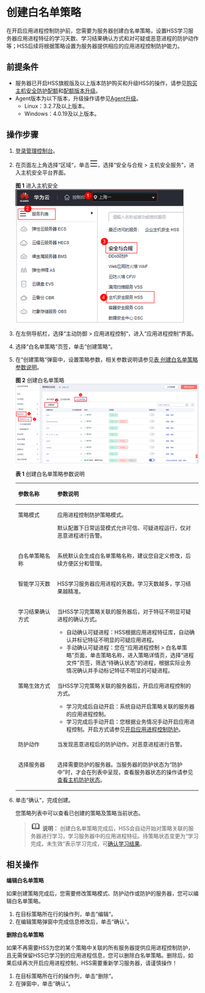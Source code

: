 # 创建白名单策略<a name="hss_01_0532"></a>

在开启应用进程控制防护前，您需要为服务器创建白名单策略，设置HSS学习服务器应用进程特征的学习天数、学习结果确认方式和对可疑或恶意进程的防护动作等；HSS后续将根据策略设置为服务器提供相应的应用进程控制防护能力。

## 前提条件<a name="section577661212817"></a>

-   服务器已开启HSS旗舰版及以上版本防护购买和升级HSS的操作，请参见[购买主机安全防护配额](购买主机安全防护配额.md)和[配额版本升级](配额版本升级.md)。
-   Agent版本为以下版本，升级操作请参见[Agent升级](Agent升级.md)。
    -   Linux：3.2.7及以上版本。
    -   Windows：4.0.19及以上版本。

## 操作步骤<a name="section2082491319182"></a>

1.  [登录管理控制台](https://console.huaweicloud.com/?locale=zh-cn)。
2.  在页面左上角选择“区域“，单击![](figures/zh-cn_image_0000001517317834.png)，选择“安全与合规 \> 主机安全服务”，进入主机安全平台界面。

    **图 1**  进入主机安全<a name="hss_01_0234_fig1855613765114"></a>  
    ![](figures/进入主机安全.png "进入主机安全")

1.  在左侧导航栏，选择“主动防御  \>  应用进程控制“，进入“应用进程控制“界面。
2.  选择“白名单策略“页签，单击“创建策略“。
3.  在“创建策略“弹窗中，设置策略参数，相关参数说明请参见[表 创建白名单策略参数说明](#table7394133611253)。

    **图 2**  创建白名单策略<a name="fig10964542112413"></a>  
    ![](figures/创建白名单策略.png "创建白名单策略")

    **表 1**  创建白名单策略参数说明

    <a name="table7394133611253"></a>
    <table><thead align="left"><tr id="row15394336192519"><th class="cellrowborder" valign="top" width="21.38%" id="mcps1.2.3.1.1"><p id="p239413613255"><a name="p239413613255"></a><a name="p239413613255"></a>参数名称</p>
    </th>
    <th class="cellrowborder" valign="top" width="78.62%" id="mcps1.2.3.1.2"><p id="p039493610253"><a name="p039493610253"></a><a name="p039493610253"></a>参数说明</p>
    </th>
    </tr>
    </thead>
    <tbody><tr id="row839403617258"><td class="cellrowborder" valign="top" width="21.38%" headers="mcps1.2.3.1.1 "><p id="p1139483615250"><a name="p1139483615250"></a><a name="p1139483615250"></a>策略模式</p>
    </td>
    <td class="cellrowborder" valign="top" width="78.62%" headers="mcps1.2.3.1.2 "><p id="p839413652516"><a name="p839413652516"></a><a name="p839413652516"></a>应用进程控制防护策略模式。</p>
    <p id="p1375285144016"><a name="p1375285144016"></a><a name="p1375285144016"></a>默认配置下日常运营模式允许可信、可疑进程运行，仅对恶意进程进行告警。</p>
    </td>
    </tr>
    <tr id="row1039413612252"><td class="cellrowborder" valign="top" width="21.38%" headers="mcps1.2.3.1.1 "><p id="p1539415366257"><a name="p1539415366257"></a><a name="p1539415366257"></a>白名单策略名称</p>
    </td>
    <td class="cellrowborder" valign="top" width="78.62%" headers="mcps1.2.3.1.2 "><p id="p11394136182513"><a name="p11394136182513"></a><a name="p11394136182513"></a>系统默认会生成白名单策略名称，建议您自定义修改，后续方便区分和管理。</p>
    </td>
    </tr>
    <tr id="row1939512363257"><td class="cellrowborder" valign="top" width="21.38%" headers="mcps1.2.3.1.1 "><p id="p193953361253"><a name="p193953361253"></a><a name="p193953361253"></a>智能学习天数</p>
    </td>
    <td class="cellrowborder" valign="top" width="78.62%" headers="mcps1.2.3.1.2 "><p id="p339513615253"><a name="p339513615253"></a><a name="p339513615253"></a>HSS学习服务器应用进程的天数。学习天数越多，学习结果越精准。</p>
    </td>
    </tr>
    <tr id="row19395123612254"><td class="cellrowborder" valign="top" width="21.38%" headers="mcps1.2.3.1.1 "><p id="p139514369259"><a name="p139514369259"></a><a name="p139514369259"></a>学习结果确认方式</p>
    </td>
    <td class="cellrowborder" valign="top" width="78.62%" headers="mcps1.2.3.1.2 "><p id="p5395143610254"><a name="p5395143610254"></a><a name="p5395143610254"></a>当HSS学习完策略关联的服务器后，对于特征不明显可疑进程的确认方式。</p>
    <a name="ul644674114612"></a><a name="ul644674114612"></a><ul id="ul644674114612"><li>自动确认可疑进程：HSS根据应用进程特征库，自动确认并标记特征不明显的可疑应用进程。</li><li>手动确认可疑进程：您在<span class="menucascade" id="menucascade188614315532"><a name="menucascade188614315532"></a><a name="menucascade188614315532"></a>“<span class="uicontrol" id="uicontrol88614310531"><a name="uicontrol88614310531"></a><a name="uicontrol88614310531"></a>应用进程控制</span> &gt; <span class="uicontrol" id="uicontrol19305543145719"><a name="uicontrol19305543145719"></a><a name="uicontrol19305543145719"></a>白名单策略</span>”</span>页面，单击策略名称，进入策略详情页，选择<span class="parmvalue" id="parmvalue13220193012597"><a name="parmvalue13220193012597"></a><a name="parmvalue13220193012597"></a>“进程文件”</span>页签，筛选<span class="parmvalue" id="parmvalue153741140175419"><a name="parmvalue153741140175419"></a><a name="parmvalue153741140175419"></a>“待确认状态”</span>的进程，根据实际业务情况确认并手动标记特征不明显的可疑进程。</li></ul>
    </td>
    </tr>
    <tr id="row1688911485267"><td class="cellrowborder" valign="top" width="21.38%" headers="mcps1.2.3.1.1 "><p id="p18889154812620"><a name="p18889154812620"></a><a name="p18889154812620"></a>策略生效方式</p>
    </td>
    <td class="cellrowborder" valign="top" width="78.62%" headers="mcps1.2.3.1.2 "><p id="p138891048152615"><a name="p138891048152615"></a><a name="p138891048152615"></a>当HSS学习完策略关联的服务器后，开启应用进程控制的方式。</p>
    <a name="ul13110142311563"></a><a name="ul13110142311563"></a><ul id="ul13110142311563"><li>学习完成后自动开启：系统自动开启策略关联的服务器的应用进程控制。</li><li>学习完成后手动开启：您根据业务情况手动开启应用进程控制。开启方式请参见<a href="开启应用进程控制防护.md">开启应用进程控制防护</a>。</li></ul>
    </td>
    </tr>
    <tr id="row1689025712265"><td class="cellrowborder" valign="top" width="21.38%" headers="mcps1.2.3.1.1 "><p id="p88909571268"><a name="p88909571268"></a><a name="p88909571268"></a>防护动作</p>
    </td>
    <td class="cellrowborder" valign="top" width="78.62%" headers="mcps1.2.3.1.2 "><p id="p1089075732620"><a name="p1089075732620"></a><a name="p1089075732620"></a>当发现恶意进程后的防护动作。对恶意进程进行告警。</p>
    </td>
    </tr>
    <tr id="row4859916152714"><td class="cellrowborder" valign="top" width="21.38%" headers="mcps1.2.3.1.1 "><p id="p385920168279"><a name="p385920168279"></a><a name="p385920168279"></a>选择服务器</p>
    </td>
    <td class="cellrowborder" valign="top" width="78.62%" headers="mcps1.2.3.1.2 "><p id="p785971613271"><a name="p785971613271"></a><a name="p785971613271"></a>选择需要防护的服务器。当服务器的防护状态为<span class="parmvalue" id="parmvalue142650221862"><a name="parmvalue142650221862"></a><a name="parmvalue142650221862"></a>“防护中”</span>时，才会在列表中呈现，查看服务器状态的操作请参见<a href="查看主机防护状态.md#section17795950143916">查看主机防护状态</a>。</p>
    </td>
    </tr>
    </tbody>
    </table>

4.  单击“确认“，完成创建。

    您策略列表中可以查看已创建的策略及策略当前状态。

    >![](public_sys-resources/icon-note.gif) **说明：** 
    >创建白名单策略完成后，HSS会自动开始对策略关联的服务器进行学习，学习服务器中的应用进程特征。待策略状态变更为“学习完成，未生效“表示学习完成，可[确认学习结果](确认学习结果.md)。

## 相关操作<a name="section1390116515144"></a>

**编辑白名单策略**

如果创建策略完成后，您需要修改策略模式、防护动作或防护的服务器，您可以编辑白名单策略。

1.  在目标策略所在行的操作列，单击“编辑“。
2.  在编辑策略弹窗中完成信息修改后，单击“确认“。

**删除白名单策略**

如果不再需要HSS为您的某个策略中关联的所有服务器提供应用进程控制防护，且无需保留HSS已学习到的应用进程信息，您可以删除白名单策略。删除后，如果后续再次开启应用进程控制，HSS需要重新学习服务器，请谨慎操作！

1.  在目标策略所在行的操作列，单击“删除“。
2.  在弹窗中，单击“确认“。

